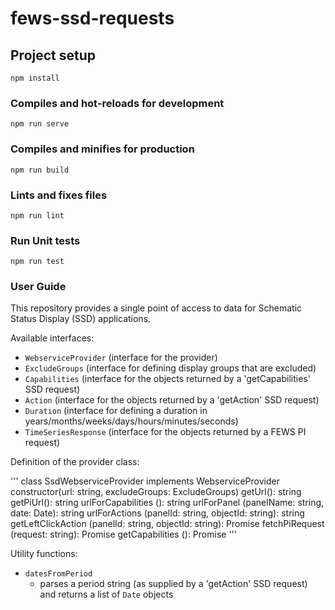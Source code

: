 # fews-ssd-requests

## Project setup
```
npm install
```

### Compiles and hot-reloads for development
```
npm run serve
```

### Compiles and minifies for production
```
npm run build
```

### Lints and fixes files
```
npm run lint
```

### Run Unit tests
```
npm run test
```

### User Guide

This repository provides a single point of access to data for
Schematic Status Display (SSD) applications.

Available interfaces:
* ```WebserviceProvider``` (interface for the provider)
* ```ExcludeGroups``` (interface for defining display groups that are excluded)
* ```Capabilities``` (interface for the objects returned by a 'getCapabilities' SSD request)
* ```Action``` (interface for the objects returned by a 'getAction' SSD request)
* ```Duration``` (interface for defining a duration in years/months/weeks/days/hours/minutes/seconds)
* ```TimeSeriesResponse``` (interface for the objects returned by a FEWS PI request)

Definition of the provider class:

'''
class SsdWebserviceProvider implements WebserviceProvider
  constructor(url: string, excludeGroups: ExcludeGroups)
  getUrl(): string
  getPiUrl(): string
  urlForCapabilities (): string
  urlForPanel (panelName: string, date: Date): string
  urlForActions (panelId: string, objectId: string): string
  getLeftClickAction (panelId: string, objectId: string): Promise<Action>
  fetchPiRequest (request: string): Promise<TimeSeriesResponse>
  getCapabilities (): Promise<Capabilities>
'''

Utility functions:
* ```datesFromPeriod```
  - parses a period string (as supplied by a 'getAction' SSD request)
    and returns a list of ```Date``` objects
